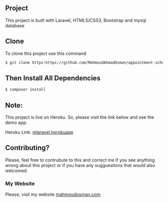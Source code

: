 ## Project
This project is built with Laravel, HTML5/CSS3, Bootstrap and mysql database
## Clone
To clone this project use this command

```bash
$ git clone https:https://github.com/MahmoudAhmadOsman/appointment-scheduler.git
```

## Then Install All Dependencies

```bash
$ composer install
```

## Note: 
This project is live on Heroku. So, please visit the link below and see the demo app.

Heroku Link:  [mlaravel.herokuapp](http://mlaravel.herokuapp.com/)




## Contributing?
Please, feel free to contrubute to this and correct me if you see anything wrong about this project or if you have any sugguestions that would also welcomed. 



### My Website
 Please, visit my website
[mahmoudosman.com](https://www.mahmoudosman.com/)
